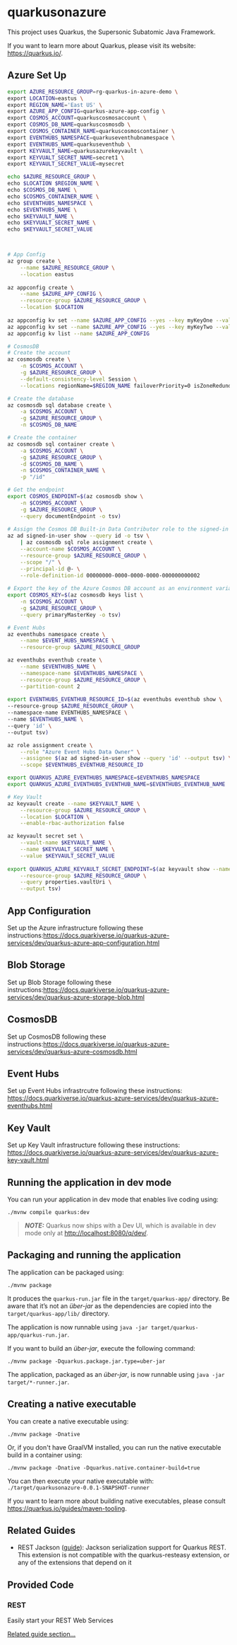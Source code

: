 # quarkusonazure

This project uses Quarkus, the Supersonic Subatomic Java Framework.

If you want to learn more about Quarkus, please visit its website: <https://quarkus.io/>.

## Azure Set Up

```bash
export AZURE_RESOURCE_GROUP=rg-quarkus-in-azure-demo \
export LOCATION=eastus \
export REGION_NAME='East US' \
export AZURE_APP_CONFIG=quarkus-azure-app-config \
export COSMOS_ACCOUNT=quarkuscosmosaccount \
export COSMOS_DB_NAME=quarkuscosmosdb \
export COSMOS_CONTAINER_NAME=quarkuscosmoscontainer \
export EVENTHUBS_NAMESPACE=quarkuseventhubnamespace \
export EVENTHUBS_NAME=quarkuseventhub \
export KEYVAULT_NAME=quarkusazurekeyvault \
export KEYVUALT_SECRET_NAME=secret1 \
export KEYVAULT_SECRET_VALUE=mysecret

echo $AZURE_RESOURCE_GROUP \
echo $LOCATION $REGION_NAME \
echo $COSMOS_DB_NAME \
echo $COSMOS_CONTAINER_NAME \
echo $EVENTHUBS_NAMESPACE \
echo $EVENTHUBS_NAME \
echo $KEYVAULT_NAME \
echo $KEYVUALT_SECRET_NAME \
echo $KEYVAULT_SECRET_VALUE



# App Config
az group create \
    --name $AZURE_RESOURCE_GROUP \
    --location eastus
    
az appconfig create \
    --name $AZURE_APP_CONFIG \
    --resource-group $AZURE_RESOURCE_GROUP \
    --location $LOCATION
    
az appconfig kv set --name $AZURE_APP_CONFIG --yes --key myKeyOne --value "Value 1"
az appconfig kv set --name $AZURE_APP_CONFIG --yes --key myKeyTwo --value "Value 2"
az appconfig kv list --name $AZURE_APP_CONFIG

# CosmosDB
# Create the account
az cosmosdb create \
    -n $COSMOS_ACCOUNT \
    -g $AZURE_RESOURCE_GROUP \
    --default-consistency-level Session \
    --locations regionName=$REGION_NAME failoverPriority=0 isZoneRedundant=False

# Create the database    
az cosmosdb sql database create \
    -a $COSMOS_ACCOUNT \
    -g $AZURE_RESOURCE_GROUP \
    -n $COSMOS_DB_NAME

# Create the container    
az cosmosdb sql container create \
    -a $COSMOS_ACCOUNT \
    -g $AZURE_RESOURCE_GROUP \
    -d $COSMOS_DB_NAME \
    -n $COSMOS_CONTAINER_NAME \
    -p "/id"

# Get the endpoint    
export COSMOS_ENDPOINT=$(az cosmosdb show \
    -n $COSMOS_ACCOUNT \
    -g $AZURE_RESOURCE_GROUP \
    --query documentEndpoint -o tsv)
    
# Assign the Cosmos DB Built-in Data Contributor role to the signed-in user as a Microsoft Entra identity.
az ad signed-in-user show --query id -o tsv \
    | az cosmosdb sql role assignment create \
    --account-name $COSMOS_ACCOUNT \
    --resource-group $AZURE_RESOURCE_GROUP \
    --scope "/" \
    --principal-id @- \
    --role-definition-id 00000000-0000-0000-0000-000000000002
    
# Export the key of the Azure Cosmos DB account as an environment variable.
export COSMOS_KEY=$(az cosmosdb keys list \
    -n $COSMOS_ACCOUNT \
    -g $AZURE_RESOURCE_GROUP \
    --query primaryMasterKey -o tsv)

# Event Hubs
az eventhubs namespace create \
    --name $EVENT_HUBS_NAMESPACE \
    --resource-group $AZURE_RESOURCE_GROUP

az eventhubs eventhub create \
    --name $EVENTHUBS_NAME \
    --namespace-name $EVENTHUBS_NAMESPACE \
    --resource-group $AZURE_RESOURCE_GROUP \
    --partition-count 2
    
export EVENTHUBS_EVENTHUB_RESOURCE_ID=$(az eventhubs eventhub show \
--resource-group $AZURE_RESOURCE_GROUP \
--namespace-name EVENTHUBS_NAMESPACE \
--name $EVENTHUBS_NAME \
--query 'id' \
--output tsv)

az role assignment create \
    --role "Azure Event Hubs Data Owner" \
    --assignee $(az ad signed-in-user show --query 'id' --output tsv) \
    --scope $EVENTHUBS_EVENTHUB_RESOURCE_ID

export QUARKUS_AZURE_EVENTHUBS_NAMESPACE=$EVENTHUBS_NAMESPACE
export QUARKUS_AZURE_EVENTHUBS_EVENTHUB_NAME=$EVENTHUBS_EVENTHUB_NAME

# Key Vault
az keyvault create --name $KEYVAULT_NAME \
    --resource-group $AZURE_RESOURCE_GROUP \
    --location $LOCATION \
    --enable-rbac-authorization false

az keyvault secret set \
    --vault-name $KEYVAULT_NAME \
    --name $KEYVUALT_SECRET_NAME \
    --value $KEYVAULT_SECRET_VALUE
    
export QUARKUS_AZURE_KEYVAULT_SECRET_ENDPOINT=$(az keyvault show --name $KEYVAULT_NAME \
    --resource-group $AZURE_RESOURCE_GROUP \
    --query properties.vaultUri \
    --output tsv)
```
## App Configuration
Set up the Azure infrastructure following these instructions:https://docs.quarkiverse.io/quarkus-azure-services/dev/quarkus-azure-app-configuration.html

## Blob Storage
Set up Blob Storage following these instructions:https://docs.quarkiverse.io/quarkus-azure-services/dev/quarkus-azure-storage-blob.html

## CosmosDB
Set up CosmosDB following these instructions:https://docs.quarkiverse.io/quarkus-azure-services/dev/quarkus-azure-cosmosdb.html

## Event Hubs
Set up Event Hubs infrastrcutre following these instructions: https://docs.quarkiverse.io/quarkus-azure-services/dev/quarkus-azure-eventhubs.html

## Key Vault
Set up Key Vault infrastructure following these instructions: https://docs.quarkiverse.io/quarkus-azure-services/dev/quarkus-azure-key-vault.html

## Running the application in dev mode

You can run your application in dev mode that enables live coding using:

```shell script
./mvnw compile quarkus:dev
```

> **_NOTE:_**  Quarkus now ships with a Dev UI, which is available in dev mode only at <http://localhost:8080/q/dev/>.

## Packaging and running the application

The application can be packaged using:

```shell script
./mvnw package
```

It produces the `quarkus-run.jar` file in the `target/quarkus-app/` directory.
Be aware that it’s not an _über-jar_ as the dependencies are copied into the `target/quarkus-app/lib/` directory.

The application is now runnable using `java -jar target/quarkus-app/quarkus-run.jar`.

If you want to build an _über-jar_, execute the following command:

```shell script
./mvnw package -Dquarkus.package.jar.type=uber-jar
```

The application, packaged as an _über-jar_, is now runnable using `java -jar target/*-runner.jar`.

## Creating a native executable

You can create a native executable using:

```shell script
./mvnw package -Dnative
```

Or, if you don't have GraalVM installed, you can run the native executable build in a container using:

```shell script
./mvnw package -Dnative -Dquarkus.native.container-build=true
```

You can then execute your native executable with: `./target/quarkusonazure-0.0.1-SNAPSHOT-runner`

If you want to learn more about building native executables, please consult <https://quarkus.io/guides/maven-tooling>.

## Related Guides

- REST Jackson ([guide](https://quarkus.io/guides/rest#json-serialisation)): Jackson serialization support for Quarkus REST. This extension is not compatible with the quarkus-resteasy extension, or any of the extensions that depend on it

## Provided Code

### REST

Easily start your REST Web Services

[Related guide section...](https://quarkus.io/guides/getting-started-reactive#reactive-jax-rs-resources)
